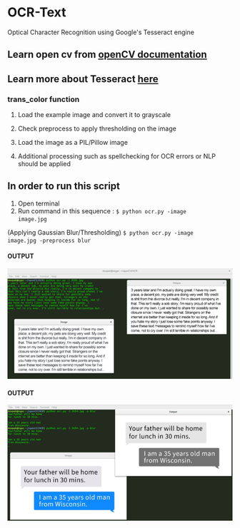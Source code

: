 # OCR-Text
  Optical Character Recognition using Google's Tesseract engine

## Learn open cv from [openCV documentation](https://docs.opencv.org/3.2.0/d9/df8/tutorial_root.html)

## Learn more about Tesseract [here](https://github.com/tesseract-ocr/tesseract)

### trans_color function 
  
  1. Load the example image and convert it to grayscale
  
  2. Check preprocess to apply thresholding on the image
  
  3. Load the image as a PIL/Pillow image
  
  4. Additional processing such as spellchecking for OCR errors or NLP should be applied
  
## In order to run this script
  
  1. Open terminal
  2. Run command in this sequence : 
  <code>$ python ocr.py -image image.jpg</code>
         
  (Applying Gaussian Blur/Thresholding)
  <code>$ python ocr.py -image image.jpg -preprocess blur</code>
  
#### OUTPUT
  ![image](TEST_IMAGES/output1.jpg)
  
#### OUTPUT  
  ![image](TEST_IMAGES/output2.jpg)
  
  
  
